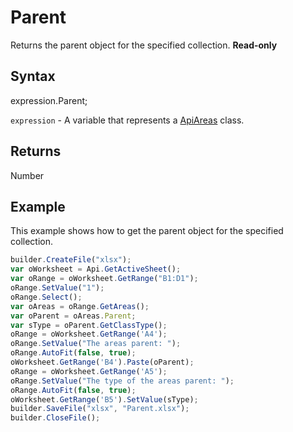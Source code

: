 # Parent

Returns the parent object for the specified collection. **Read-only**

## Syntax

expression.Parent;

`expression` - A variable that represents a [ApiAreas](../ApiAreas.md) class.

## Returns

Number

## Example

This example shows how to get the parent object for the specified collection.

```javascript
builder.CreateFile("xlsx");
var oWorksheet = Api.GetActiveSheet();
var oRange = oWorksheet.GetRange("B1:D1");
oRange.SetValue("1");
oRange.Select();
var oAreas = oRange.GetAreas();
var oParent = oAreas.Parent;
var sType = oParent.GetClassType();
oRange = oWorksheet.GetRange('A4');
oRange.SetValue("The areas parent: ");
oRange.AutoFit(false, true);
oWorksheet.GetRange('B4').Paste(oParent);
oRange = oWorksheet.GetRange('A5');
oRange.SetValue("The type of the areas parent: ");
oRange.AutoFit(false, true);
oWorksheet.GetRange('B5').SetValue(sType);
builder.SaveFile("xlsx", "Parent.xlsx");
builder.CloseFile();
```